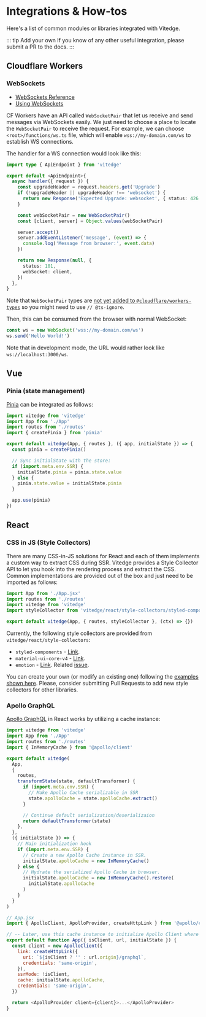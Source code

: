 # Integrations & How-tos

Here's a list of common modules or libraries integrated with Vitedge.

::: tip Add your own
If you know of any other useful integration, please submit a PR to the docs.
:::

## Cloudflare Workers

### WebSockets

- [WebSockets Reference](https://developers.cloudflare.com/workers/runtime-apis/websockets)
- [Using WebSockets](https://developers.cloudflare.com/workers/learning/using-websockets)

CF Workers have an API called `WebSocketPair` that let us receive and send messages via WebSockets easily.
We just need to choose a place to locate the `WebSocketPair` to receive the request. For example, we can choose `<root>/functions/ws.ts` file, which will enable `wss://my-domain.com/ws` to establish WS connections.

The handler for a WS connection would look like this:

```ts
import type { ApiEndpoint } from 'vitedge'

export default <ApiEndpoint>{
  async handler({ request }) {
    const upgradeHeader = request.headers.get('Upgrade')
    if (!upgradeHeader || upgradeHeader !== 'websocket') {
      return new Response('Expected Upgrade: websocket', { status: 426 })
    }

    const webSocketPair = new WebSocketPair()
    const [client, server] = Object.values(webSocketPair)

    server.accept()
    server.addEventListener('message', (event) => {
      console.log('Message from browser:', event.data)
    })

    return new Response(null, {
      status: 101,
      webSocket: client,
    })
  },
}
```

Note that `WebSocketPair` types are [not yet added to `@cloudflare/workers-types`](https://github.com/cloudflare/workers-types/issues/84) so you might need to use `// @ts-ignore`.

Then, this can be consumed from the browser with normal WebSocket:

```js
const ws = new WebSocket('wss://my-domain.com/ws')
ws.send('Hello World!')
```

Note that in development mode, the URL would rather look like `ws://localhost:3000/ws`.

## Vue

### Pinia (state management)

[Pinia](https://pinia.esm.dev/) can be integrated as follows:

```js
import vitedge from 'vitedge'
import App from './App'
import routes from './routes'
import { createPinia } from 'pinia'

export default vitedge(App, { routes }, ({ app, initialState }) => {
  const pinia = createPinia()

  // Sync initialState with the store:
  if (import.meta.env.SSR) {
    initialState.pinia = pinia.state.value
  } else {
    pinia.state.value = initialState.pinia
  }

  app.use(pinia)
})
```

## React

### CSS in JS (Style Collectors)

There are many CSS-in-JS solutions for React and each of them implements a custom way to extract CSS during SSR. Vitedge provides a Style Collector API to let you hook into the rendering process and extract the CSS. Common implementations are provided out of the box and just need to be imported as follows:

```js
import App from './App.jsx'
import routes from './routes'
import vitedge from 'vitedge'
import styleCollector from 'vitedge/react/style-collectors/styled-components.js'

export default vitedge(App, { routes, styleCollector }, (ctx) => {})
```

Currently, the following style collectors are provided from `vitedge/react/style-collectors`:

- `styled-components` - [Link](https://styled-components.com/).
- `material-ui-core-v4` - [Link](https://material-ui.com/).
- `emotion` - [Link](https://emotion.sh/). Related [issue](https://github.com/emotion-js/emotion/issues/2446).

You can create your own (or modify an existing one) following the [examples shown here](https://github.com/frandiox/vite-ssr/blob/master/src/react/style-collectors). Please, consider submitting Pull Requests to add new style collectors for other libraries.

### Apollo GraphQL

[Apollo GraphQL](https://www.apollographql.com/docs/react/) in React works by utilizing a cache instance:

```js
import vitedge from 'vitedge'
import App from './App'
import routes from './routes'
import { InMemoryCache } from '@apollo/client'

export default vitedge(
  App,
  {
    routes,
    transformState(state, defaultTransformer) {
      if (import.meta.env.SSR) {
        // Make Apollo Cache serializable in SSR
        state.apolloCache = state.apolloCache.extract()
      }

      // Continue default serialization/deserializaion
      return defaultTransformer(state)
    },
  },
  ({ initialState }) => {
    // Main initialization hook
    if (import.meta.env.SSR) {
      // Create a new Apollo Cache instance in SSR.
      initialState.apolloCache = new InMemoryCache()
    } else {
      // Hydrate the serialized Apollo Cache in browser.
      initialState.apolloCache = new InMemoryCache().restore(
        initialState.apolloCache
      )
    }
  }
)
```

```js
// App.jsx
import { ApolloClient, ApolloProvider, createHttpLink } from '@apollo/client'

// -- Later, use this cache instance to initialize Apollo Client where needed.
export default function App({ isClient, url, initialState }) {
  const client = new ApolloClient({
    link: createHttpLink({
      uri: `${isClient ? '' : url.origin}/graphql`,
      credentials: 'same-origin',
    }),
    ssrMode: !isClient,
    cache: initialState.apolloCache,
    credentials: 'same-origin',
  })

  return <ApolloProvider client={client}>...</ApolloProvider>
}
```
